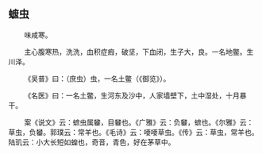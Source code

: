 ## 蟅虫
<p>&emsp;&emsp;
味咸寒。
</p>
<p>&emsp;&emsp;
主心腹寒热，洗洗，血积症瘕，破坚，下血闭，生子大，良。一名地鳖。生川泽。
</p>
<p>&emsp;&emsp;
《吴普》曰：（庶虫）虫，一名土鳖（《御览》）。
</p>
<p>&emsp;&emsp;
《名医》曰：一名土鳖，生河东及沙中，人家墙壁下，土中湿处，十月暴干。
</p>
<p>&emsp;&emsp;
案《说文》云：蟅虫属蠜，目蠜也。《广雅》云：负蠜，蟅也。《尔雅》云：草虫，负蠜。郭璞云：常羊也。《毛诗》云：喓喓草虫。《传》云：草虫，常羊也。陆玑云：小大长短如蝗也，奇音，青色，好在茅草中。
</p>
